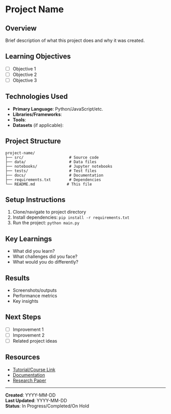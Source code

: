 # Project Name

## Overview
Brief description of what this project does and why it was created.

## Learning Objectives
- [ ] Objective 1
- [ ] Objective 2
- [ ] Objective 3

## Technologies Used
- **Primary Language**: Python/JavaScript/etc.
- **Libraries/Frameworks**: 
- **Tools**: 
- **Datasets** (if applicable):

## Project Structure
```
project-name/
├── src/                    # Source code
├── data/                   # Data files
├── notebooks/              # Jupyter notebooks
├── tests/                  # Test files
├── docs/                   # Documentation
├── requirements.txt        # Dependencies
└── README.md              # This file
```

## Setup Instructions
1. Clone/navigate to project directory
2. Install dependencies: `pip install -r requirements.txt`
3. Run the project: `python main.py`

## Key Learnings
- What did you learn?
- What challenges did you face?
- What would you do differently?

## Results
- Screenshots/outputs
- Performance metrics
- Key insights

## Next Steps
- [ ] Improvement 1
- [ ] Improvement 2
- [ ] Related project ideas

## Resources
- [Tutorial/Course Link](url)
- [Documentation](url)
- [Research Paper](url)

---
**Created**: YYYY-MM-DD  
**Last Updated**: YYYY-MM-DD  
**Status**: In Progress/Completed/On Hold
